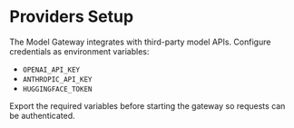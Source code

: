 # Providers Setup

The Model Gateway integrates with third-party model APIs. Configure credentials as environment variables:

- `OPENAI_API_KEY`
- `ANTHROPIC_API_KEY`
- `HUGGINGFACE_TOKEN`

Export the required variables before starting the gateway so requests can be authenticated.
